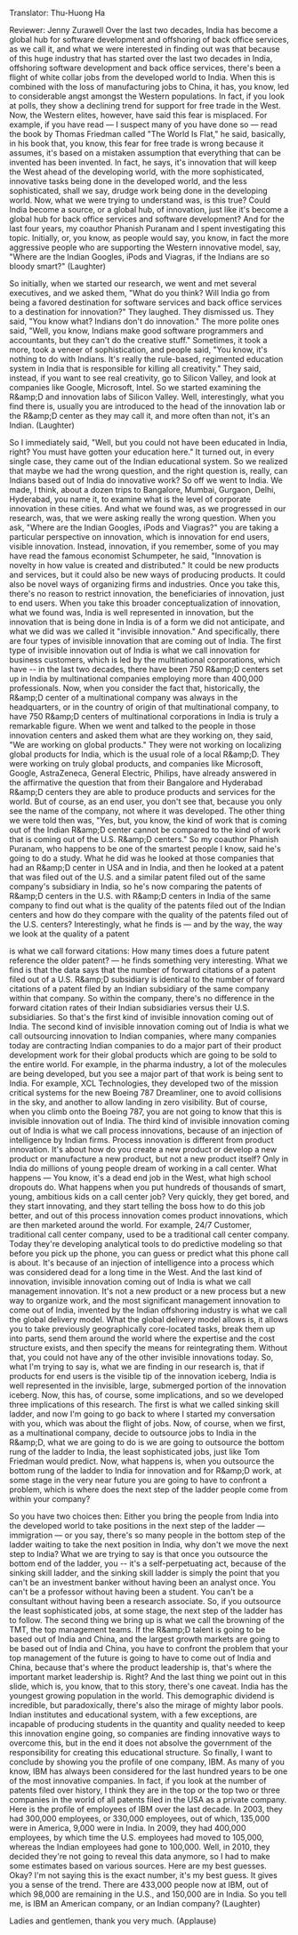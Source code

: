 

Translator: Thu-Huong Ha

Reviewer: Jenny Zurawell
Over the last two decades, India has become
a global hub for software development
and offshoring of back office services, as we call it,
and what we were interested in finding out was that
because of this huge industry that has started
over the last two decades in India,
offshoring software development and back office services,
there&#39;s been a flight of white collar jobs
from the developed world to India.
When this is combined with the loss of manufacturing jobs
to China, it has, you know, led to considerable angst
amongst the Western populations.
In fact, if you look at polls, they show a declining
trend for support for free trade in the West.
Now, the Western elites, however, have said
this fear is misplaced.
For example, if you have read — I suspect many of you
have done so — read the book by Thomas Friedman
called &quot;The World Is Flat,&quot; he said, basically, in his book
that, you know, this fear for free trade is wrong
because it assumes, it&#39;s based on a mistaken assumption
that everything that can be invented has been invented.
In fact, he says, it&#39;s innovation that will keep the West
ahead of the developing world,
with the more sophisticated, innovative tasks being done
in the developed world, and the less sophisticated,
shall we say, drudge work being done
in the developing world.
Now, what we were trying to understand was,
is this true?
Could India become a source, or a global hub,
of innovation, just like it&#39;s become a global hub
for back office services and software development?
And for the last four years, my coauthor Phanish Puranam
and I spent investigating this topic.
Initially, or, you know, as people would say, you know,
in fact the more aggressive people who are supporting
the Western innovative model, say,
&quot;Where are the Indian Googles, iPods and Viagras,
if the Indians are so bloody smart?&quot; 
(Laughter)

So initially, when we started our research, we went
and met several executives, and we asked them,
&quot;What do you think? Will India go from being a favored
destination for software services and back office services
to a destination for innovation?&quot;
They laughed. They dismissed us.
They said, &quot;You know what? Indians don&#39;t do innovation.&quot;
The more polite ones said, &quot;Well, you know, Indians
make good software programmers and accountants,
but they can&#39;t do the creative stuff.&quot;
Sometimes, it took a more, took a veneer of sophistication,
and people said, &quot;You know, it&#39;s nothing to do with Indians.
It&#39;s really the rule-based, regimented education system
in India that is responsible for killing all creativity.&quot;
They said, instead, if you want to see real creativity,
go to Silicon Valley, and look at companies
like Google, Microsoft, Intel.
So we started examining the R&amp;amp;D and innovation labs
of Silicon Valley.
Well, interestingly, what you find there is,
usually you are introduced to the head of the innovation lab
or the R&amp;amp;D center as they may call it,
and more often than not, it&#39;s an Indian. 
(Laughter)

So I immediately said, &quot;Well, but you could not have been
educated in India, right?
You must have gotten your education here.&quot;
It turned out, in every single case,
they came out of the Indian educational system.
So we realized that maybe we had the wrong question,
and the right question is, really, can Indians
based out of India do innovative work?
So off we went to India. We made, I think,
about a dozen trips to Bangalore, Mumbai, Gurgaon,
Delhi, Hyderabad, you name it, to examine
what is the level of corporate innovation in these cities.
And what we found was, as we progressed in our research,
was, that we were asking really the wrong question.
When you ask, &quot;Where are the Indian Googles,
iPods and Viagras?&quot; you are taking a particular perspective
on innovation, which is innovation for end users,
visible innovation.
Instead, innovation, if you remember, some of you
may have read the famous economist Schumpeter,
he said, &quot;Innovation is novelty
in how value is created and distributed.&quot;
It could be new products and services,
but it could also be new ways of producing products.
It could also be novel ways of organizing firms and industries.
Once you take this, there&#39;s no reason to restrict innovation,
the beneficiaries of innovation, just to end users.
When you take this broader conceptualization of innovation,
what we found was, India is well represented
in innovation, but the innovation that is being done in India
is of a form we did not anticipate, and what we did was
we called it &quot;invisible innovation.&quot;
And specifically, there are four types of invisible innovation
that are coming out of India.
The first type of invisible innovation out of India
is what we call innovation for business customers,
which is led by the multinational corporations,
which have -- in the last two decades, there have been
750 R&amp;amp;D centers set up in India by multinational companies
employing more than 400,000 professionals.
Now, when you consider the fact that, historically,
the R&amp;amp;D center of a multinational company
was always in the headquarters, or in the country of origin
of that multinational company, to have 750 R&amp;amp;D centers
of multinational corporations in India
is truly a remarkable figure.
When we went and talked to the people in those innovation
centers and asked them what are they working on,
they said, &quot;We are working on global products.&quot;
They were not working on localizing global products
for India, which is the usual role of a local R&amp;amp;D.
They were working on truly global products,
and companies like Microsoft, Google, AstraZeneca,
General Electric, Philips, have already answered
in the affirmative the question that from their Bangalore
and Hyderabad R&amp;amp;D centers they are able to produce
products and services for the world.
But of course, as an end user, you don&#39;t see that,
because you only see the name of the company,
not where it was developed.
The other thing we were told then was, &quot;Yes, but, you know,
the kind of work that is coming out of the Indian R&amp;amp;D center
cannot be compared to the kind of work that is coming out
of the U.S. R&amp;amp;D centers.&quot;
So my coauthor Phanish Puranam, who happens to be
one of the smartest people I know, said
he&#39;s going to do a study.
What he did was he looked at those companies
that had an R&amp;amp;D center in USA and in India,
and then he looked at a patent that was filed
out of the U.S. and a similar patent filed out of the same
company&#39;s subsidiary in India,
so he&#39;s now comparing the patents of R&amp;amp;D centers
in the U.S. with R&amp;amp;D centers in India of the same company
to find out what is the quality of the patents filed
out of the Indian centers and how do they compare
with the quality of the patents filed out of the U.S. centers?
Interestingly, what he finds is
— and by the way, the way we look at the quality of a patent

is what we call forward citations: How many times
does a future patent reference the older patent? —
he finds something very interesting.
What we find is that the data says
that the number of forward citations of a patent filed
out of a U.S. R&amp;amp;D subsidiary is identical to the number
of forward citations of a patent filed by an Indian subsidiary
of the same company within that company.
So within the company, there&#39;s no difference in the forward
citation rates of their Indian subsidiaries versus
their U.S. subsidiaries.
So that&#39;s the first kind of invisible innovation coming out of India.
The second kind of invisible innovation coming out of India
is what we call outsourcing innovation to Indian companies,
where many companies today are contracting
Indian companies to do a major part of their product
development work for their global products
which are going to be sold to the entire world.
For example, in the pharma industry, a lot of the molecules
are being developed, but you see a major part of that work
is being sent to India.
For example, XCL Technologies,
they developed two of the mission critical systems
for the new Boeing 787 Dreamliner,
one to avoid collisions in the sky,
and another to allow landing in zero visibility.
But of course, when you climb onto the Boeing 787,
you are not going to know that this is invisible innovation
out of India.
The third kind of invisible innovation coming out of India
is what we call process innovations, because of an injection
of intelligence by Indian firms.
Process innovation is different from product innovation.
It&#39;s about how do you create a new product or develop
a new product or manufacture a new product,
but not a new product itself?
Only in India do millions of young people dream
of working in a call center.
What happens — You know, it&#39;s a dead end job in the West,
what high school dropouts do.
What happens when you put hundreds of thousands
of smart, young, ambitious kids
on a call center job?
Very quickly, they get bored, and they start innovating,
and they start telling the boss how to do this job better, and
out of this process innovation comes product innovations,
which are then marketed around the world.
For example, 24/7 Customer,
traditional call center company, used to be a traditional
call center company. Today they&#39;re developing
analytical tools to do predictive modeling so that before
you pick up the phone, you can guess
or predict what this phone call is about.
It&#39;s because of an injection of intelligence into a process
which was considered dead for a long time in the West.
And the last kind of innovation, invisible innovation
coming out of India is what we call management innovation.
It&#39;s not a new product or a new process
but a new way to organize work,
and the most significant management innovation to come
out of India, invented by the Indian offshoring industry
is what we call the global delivery model.
What the global delivery model allows is, it allows you
to take previously geographically core-located tasks,
break them up into parts, send them around the world
where the expertise and the cost structure exists,
and then specify the means for reintegrating them.
Without that, you could not have any of the other
invisible innovations today.
So, what I&#39;m trying to say is, what we are finding
in our research is, that if products for end users
is the visible tip of the innovation iceberg,
India is well represented in the invisible, large,
submerged portion of the innovation iceberg.
Now, this has, of course, some implications,
and so we developed three implications of this research.
The first is what we called sinking skill ladder,
and now I&#39;m going to go back to where I started my
conversation with you, which was about the flight of jobs.
Now, of course, when we first, as a multinational company,
decide to outsource jobs to India in the R&amp;amp;D,
what we are going to do is we are going to outsource the
bottom rung of the ladder to India, the least sophisticated jobs,
just like Tom Friedman would predict.
Now, what happens is, when you outsource the bottom rung
of the ladder to India for innovation and for R&amp;amp;D work,
at some stage in the very near future you are going to have
to confront a problem,
which is where does the next step
of the ladder people come from within your company?

So you have two choices then:
Either you bring the people from India into
the developed world to take positions in the next step
of the ladder — immigration —
or you say, there&#39;s so many people in the bottom step
of the ladder waiting to take the next position in India,
why don&#39;t we move the next step to India?
What we are trying to say is
that once you outsource the bottom end of the ladder, you --
it&#39;s a self-perpetuating act, because of the sinking skill ladder,
and the sinking skill ladder is simply the point that
you can&#39;t be an investment banker
without having been an analyst once.
You can&#39;t be a professor without having been a student.
You can&#39;t be a consultant without having been a research associate.
So, if you outsource the least sophisticated jobs,
at some stage, the next step of the ladder has to follow.
The second thing we bring up is what we call
the browning of the TMT, the top management teams.
If the R&amp;amp;D talent is going to be based out of India
and China, and the largest growth markets
are going to be based out of India and China,
you have to confront the problem that
your top management of the future
is going to have to come out of India and China,
because that&#39;s where the product leadership is,
that&#39;s where the important market leadership is.
Right? And the last thing we point out in this slide,
which is, you know, that to this story, there&#39;s one caveat.
India has the youngest growing population in the world.
This demographic dividend is incredible, but paradoxically,
there&#39;s also the mirage of mighty labor pools.
Indian institutes and educational system,
with a few exceptions, are incapable of producing students
in the quantity and quality needed
to keep this innovation engine going,
so companies are finding innovative ways to overcome this,
but in the end it does not absolve the government
of the responsibility for creating this educational structure.
So finally, I want to conclude
by showing you the profile of one company, IBM.
As many of you know, IBM has always been considered
for the last hundred years to be one of the most
innovative companies.
In fact, if you look at the number of patents filed over history,
I think they are in the top or the top two or three companies
in the world of all patents filed in the USA as a private company.
Here is the profile of employees of
IBM over the last decade.
In 2003, they had 300,000 employees,
or 330,000 employees, out of which, 135,000
were in America, 9,000 were in India.
In 2009, they had 400,000 employees, by which time
the U.S. employees had moved to 105,000,
whereas the Indian employees had gone to 100,000.
Well, in 2010, they decided they&#39;re not going to reveal
this data anymore, so I had to make some estimates
based on various sources.
Here are my best guesses. Okay? I&#39;m not saying
this is the exact number, it&#39;s my best guess.
It gives you a sense of the trend.
There are 433,000 people now at IBM, out of which
98,000 are remaining in the U.S.,
and 150,000 are in India.
So you tell me, is IBM an American company,
or an Indian company? 
(Laughter)

Ladies and gentlemen, thank you very much. 
(Applause)

